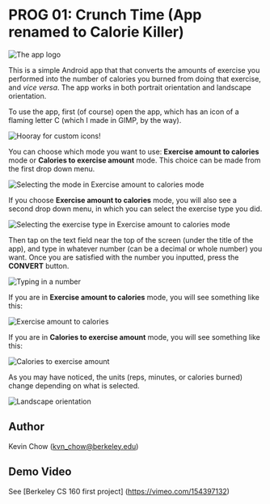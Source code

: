 # PROG 01: Crunch Time (App renamed to Calorie Killer)

![The app logo](/images/calorie_killer.png)

This is a simple Android app that that converts the amounts of exercise you performed into the number of calories you burned from doing that exercise, and *vice versa*.  The app works in both portrait orientation and landscape orientation.

To use the app, first (of course) open the app, which has an icon of a flaming letter C (which I made in GIMP, by the way).

![Hooray for custom icons!](/images/1.png)

You can choose which mode you want to use: **Exercise amount to calories** mode or **Calories to exercise amount** mode.  This choice can be made from the first drop down menu.

![Selecting the mode in Exercise amount to calories mode](/images/5.png)

If you choose **Exercise amount to calories** mode, you will also see a second drop down menu, in which you can select the exercise type you did.

![Selecting the exercise type in Exercise amount to calories mode](/images/4.png)

Then tap on the text field near the top of the screen (under the title of the app), and type in whatever number (can be a decimal or whole number) you want.  Once you are satisfied with the number you inputted, press the **CONVERT** button.

![Typing in a number](/images/3.png)

If you are in **Exercise amount to calories** mode, you will see something like this:

![Exercise amount to calories](/images/2.png)

If you are in **Calories to exercise amount** mode, you will see something like this:

![Calories to exercise amount](/images/6.png)

As you may have noticed, the units (reps, minutes, or calories burned) change depending on what is selected.

![Landscape orientation](/images/7.png)


## Author

Kevin Chow ([kvn_chow@berkeley.edu](mailto:kvn_chow@berkeley.edu))

## Demo Video

See [Berkeley CS 160 first project] (https://vimeo.com/154397132)
